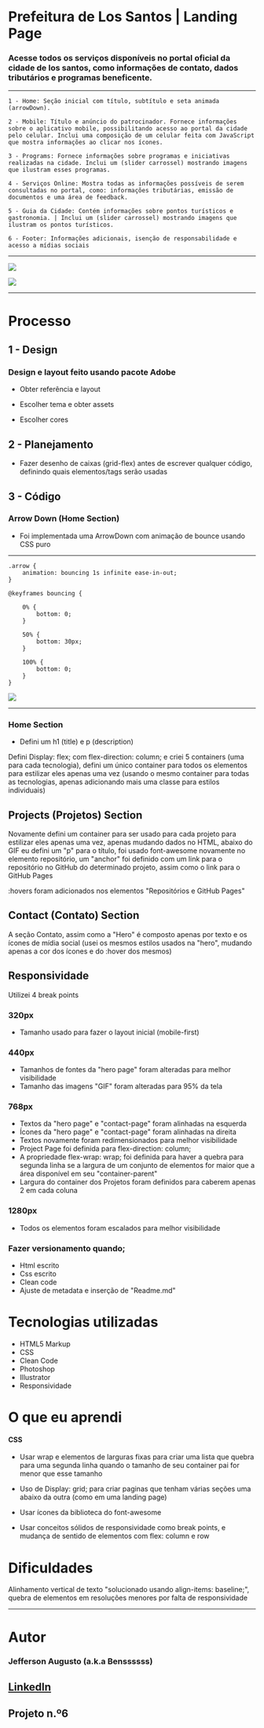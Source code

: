 
# Prefeitura de Los Santos | Landing Page
### Acesse todos os serviços disponíveis no portal oficial da cidade de los santos, como informações de contato, dados tributários e programas beneficente.

---
    1 - Home: Seção inicial com título, subtítulo e seta animada (arrowDown).

    2 - Mobile: Título e anúncio do patrocinador. Fornece informações sobre o aplicativo mobile, possibilitando acesso ao portal da cidade pelo celular. Inclui uma composição de um celular feita com JavaScript que mostra informações ao clicar nos ícones.

    3 - Programs: Fornece informações sobre programas e iniciativas realizadas na cidade. Inclui um (slider carrossel) mostrando imagens que ilustram esses programas.

    4 - Serviços Online: Mostra todas as informações possíveis de serem consultadas no portal, como: informações tributárias, emissão de documentos e uma área de feedback.

    5 - Guia da Cidade: Contém informações sobre pontos turísticos e gastronomia. | Inclui um (slider carrossel) mostrando imagens que ilustram os pontos turísticos.

    6 - Footer: Informações adicionais, isenção de responsabilidade e acesso a mídias sociais

---

[<img src="../index/src/readme/lpDesktop.gif">](https://benssssss.github.io/12-los_santos_cityhall/)


[<img src="./src/readme/lpMobile.gif">](https://github.com/benssssss/12-los_santos_cityhall)

---

# Processo

## 1 - Design
### Design e layout feito usando pacote Adobe 

- Obter referência e layout

- Escolher tema e obter assets

- Escolher cores

## 2 - Planejamento

- Fazer desenho de caixas (grid-flex) antes de escrever qualquer código, definindo quais elementos/tags serão usadas

## 3 - Código

### Arrow Down (Home Section)
- Foi implementada uma ArrowDown com animação de bounce usando CSS puro

---

    .arrow {
        animation: bouncing 1s infinite ease-in-out;
    }

    @keyframes bouncing {
    
        0% {
            bottom: 0;
        }

        50% {
            bottom: 30px;
        }

        100% {
            bottom: 0;
        }
    }

<img src="./src/readme/arrowDownAnimation.gif">

---

### Home Section
- Defini um h1 (title) e p (description)

Defini Display: flex; com flex-direction: column; e criei 5 containers (uma para cada tecnologia), defini um único container para todos os elementos para estilizar eles apenas uma vez (usando o mesmo container para todas as tecnologias, apenas adicionando mais uma classe para estilos individuais) 

## Projects (Projetos) Section

Novamente defini um container para ser usado para cada projeto para estilizar eles apenas uma vez, apenas mudando dados no HTML, abaixo do GIF eu defini um "p" para o título, foi usado font-awesome novamente no elemento repositório, um "anchor" foi definido com um link para o repositório no GitHub do determinado projeto, assim como o link para o GitHub Pages

:hovers foram adicionados nos elementos "Repositórios e GitHub Pages"

## Contact (Contato) Section

A seção Contato, assim como a "Hero" é composto apenas por texto e os ícones de mídia social (usei os mesmos estilos usados na "hero", mudando apenas a cor dos ícones e do :hover dos mesmos)

## Responsividade

Utilizei 4 break points

### 320px
- Tamanho usado para fazer o layout inicial (mobile-first)

### 440px
- Tamanhos de fontes da "hero page" foram alteradas para melhor visibilidade 
- Tamanho das imagens "GIF" foram alteradas para 95% da tela 

### 768px 
- Textos da "hero page" e "contact-page" foram alinhadas na esquerda
- Ícones da "hero page" e "contact-page" foram alinhadas na direita
- Textos novamente foram redimensionados para melhor visibilidade
- Project Page foi definida para flex-direction: column;
- A propriedade flex-wrap: wrap; foi definida para haver a quebra para segunda linha se a largura de um conjunto de elementos for maior que a área disponível em seu "container-parent" 
- Largura do container dos Projetos foram definidos para caberem apenas 2 em cada coluna 

### 1280px
- Todos os elementos foram escalados para melhor visibilidade

### Fazer versionamento quando;
- Html escrito
- Css escrito
- Clean code
- Ajuste de metadata e inserção de "Readme.md"

# Tecnologias utilizadas
- HTML5 Markup 
- CSS
- Clean Code
- Photoshop
- Illustrator
- Responsividade

# O que eu aprendi

#### CSS
- Usar wrap e elementos de larguras fixas para criar uma lista que quebra para uma segunda linha quando o tamanho de seu container pai for menor que esse tamanho

- Uso de Display: grid; para criar paginas que tenham várias seções uma abaixo da outra (como em uma landing page)

- Usar ícones da biblioteca do font-awesome

- Usar conceitos sólidos de responsividade como break points, e mudança de sentido de elementos com flex: column e row

# Dificuldades

Alinhamento vertical de texto "solucionado usando align-items: baseline;", quebra de elementos em resoluções menores por falta de responsividade 

---

# Autor
### Jefferson Augusto (a.k.a Benssssss) 
## [LinkedIn](https://www.linkedin.com/in/benssssss/)

## Projeto n.º6
